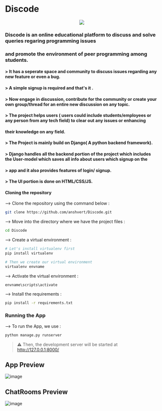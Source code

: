# Discode

<p align="center">
<img src="https://user-images.githubusercontent.com/53685410/183636996-2d9b1500-ea62-4302-af5d-e6021a89f2ef.png"
</p>

### Discode is an online educational platform to discuss and solve queries regaring programming issues
### and promote the environment of peer programming among students.

####  > It has a seperate space and community to discuss issues regarding any new feature or even a bug.

####  > A simple signup is required and that's it . 
####  > Now engage in discussion, contribute for the community or create your own group/thread for an entire new discussion on any topic.

####  > The project helps users ( users could include students/employees or any person from any tech field) to clear out any issues or enhancing 
#### their knowledge on any field.

####  > The Project is mainly build on Django( A python backend framework). 
####  > Django handles all the backend portion of the project which includes the User-model which saves all info about users which signup on the
####  > app and it also provides features of login/ signup.

####  > The UI portion is done on HTML/CSS/JS.
  
#### Cloning the repository

--> Clone the repository using the command below :
```bash
git clone https://github.com/anshvert/Discode.git

```

--> Move into the directory where we have the project files : 
```bash
cd Discode

```

--> Create a virtual environment :
```bash
# Let's install virtualenv first
pip install virtualenv

# Then we create our virtual environment
virtualenv envname

```

--> Activate the virtual environment :
```bash
envname\scripts\activate

```

--> Install the requirements :
```bash
pip install -r requirements.txt

```

### Running the App

--> To run the App, we use :
```bash
python manage.py runserver

```

> ⚠ Then, the development server will be started at http://127.0.0.1:8000/
  
## App Preview

![image](https://user-images.githubusercontent.com/53685410/183635909-8133e15b-d0da-470a-b52a-105e65d885d6.png)

## ChatRooms Preview

![image](https://user-images.githubusercontent.com/53685410/183636724-39f85938-4983-49f7-9c7c-7d18e67e6ab0.png)


